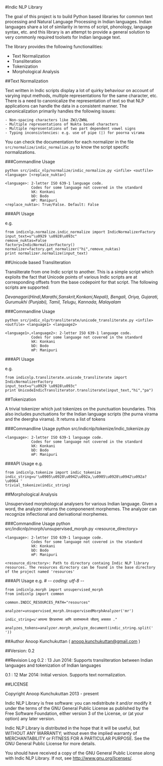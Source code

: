 #Indic NLP Library

The goal of this project is to build Python based libraries for common text processing and Natural Language Processing in Indian languages. Indian languages share a lot of similarity in terms of script, phonology, language syntax, etc. and this library is an attempt to provide a general solution to very commonly required toolsets for Indian language text. 

The library provides the following functionalities: 

- Text Normalization
- Transliteration
- Tokenization
- Morphological Analysis

##Text Normalization

Text written in Indic scripts display a lot of quirky behaviour on account of varying input methods, multiple representations for the same character, etc. There is a need to canonicalize the representation of text so that NLP applications can handle the data in a consistent manner. The canonicalization primarily handles the following issues: 

    - Non-spacing characters like ZWJ/ZWNL
    - Multiple representations of Nukta based characters 
    - Multiple representations of two part dependent vowel signs
    - Typing inconsistencies: e.g. use of pipe (|) for poorna virama

You can check the documentation for each normalizer in the file 
`src/normalize/indic_normalize.py` to know the script specific normalizations.    

###Commandline Usage

    python src/indic_nlp/normalize/indic_normalize.py <infile> <outfile> <language> [<replace_nukta>]
    
    <language>: 2-letter ISO 639-1 language code. 
                Codes for some language not covered in the standard
                kK: Konkani
                bD: Bodo
                mP: Manipuri
    <replace_nukta>: True/False. Default: False                

###API Usage

e.g.

    from indicnlp.normalize.indic_normalize import IndicNormalizerFactory
    input_text=u"\u0929 \u0928\u093c"
    remove_nuktas=False
    factory=IndicNormalizerFactory()
    normalizer=factory.get_normalizer("hi",remove_nuktas)
    print normalizer.normalize(input_text)

##Unicode based Transliteration 

Transliterate from one Indic script to another. This is a simple script which exploits the fact that Unicode points of various Indic scripts are at corresponding offsets from the base codepoint for that script. The following scripts are supported:

_Devanagari(Hindi,Marathi,Sanskrit,Konkani,Nepali), Bengali, Oriya, Gujarati, Gurumukhi (Punjabi), Tamil, Telugu, Kannada, Malayalam_

###Commandline Usage

    python src/indic_nlp/transliterate/unicode_transliterate.py <infile> <outfile> <language1> <language2>
    
    <language1>,<language2>: 2-letter ISO 639-1 language code. 
                Codes for some language not covered in the standard
                kK: Konkani
                bD: Bodo
                mP: Manipuri

###API Usage

e.g.

    from indicnlp.transliterate.unicode_transliterate import IndicNormalizerFactory
    input_text=u"\u0929 \u0928\u093c"
    print UnicodeIndicTransliterator.transliterate(input_text,"hi","pa")

##Tokenization 

A trivial tokenizer which just tokenizes on the punctuation boundaries. This also includes punctuations for the Indian language scripts (the purna virama and the deergha virama). It returns a list of tokens   

###Commandline Usage
    python src/indicnlp/tokenize/indic_tokenize.py <infile> <outfile> <language> 
    
    <language>: 2-letter ISO 639-1 language code. 
                Codes for some language not covered in the standard
                kK: Konkani
                bD: Bodo
                mP: Manipuri

###API Usage
e.g.

    from indicnlp.tokenize import indic_tokenize  
    indic_string=u'\u0905\u0928\u0942\u092a,\u0905\u0928\u0942\u092a?\u0964 '
    trivial_tokenize(indic_string)

##Morphological Analysis

Unsupervised morphological analysers for various Indian language. Given a word, the analyzer returns the componenent morphemes. 
The analyzer can recognize inflectional and derivational morphemes. 

###Commandline Usage
    python src/indicnlp/morph/unsupervised_morph.py <infile> <outfile> <language> <resource_directory>
    
    <language>: 2-letter ISO 639-1 language code. 
                Codes for some language not covered in the standard
                kK: Konkani
                bD: Bodo
                mP: Manipuri

    <resource_directory>: Path to directory containg Indic NLP library resources. The resources directory can be found in the base directory of the project named 'resources'                

###API Usage
e.g.
    # -*- coding: utf-8 -*-

    from indicnlp.morph import unsupervised_morph 
    from indicnlp import common

    common.INDIC_RESOURCES_PATH="resources"

    analyzer=unsupervised_morph.UnsupervisedMorphAnalyzer('mr')

    indic_string=u'आपल्या हिरड्यांच्या आणि दातांच्यामध्ये जीवाणू असतात ."

    analyzes_tokens=analyzer.morph_analyze_document(indic_string.split(' '))

##Author
Anoop Kunchukuttan ( anoop.kunchukuttan@gmail.com )

##Version: 0.2

##Revision Log
0.2 : 13 Jun 2014: Supports transliteration between Indian languages and tokenization of Indian languages 

0.1 : 12 Mar 2014: Initial version. Supports text normalization.

##LICENSE

Copyright Anoop Kunchukuttan 2013 - present
 
Indic NLP Library is free software: you can redistribute it and/or modify
it under the terms of the GNU General Public License as published by
the Free Software Foundation, either version 3 of the License, or
(at your option) any later version.

Indic NLP Library is distributed in the hope that it will be useful, 
but WITHOUT ANY WARRANTY; without even the implied warranty of 
MERCHANTABILITY or FITNESS FOR A PARTICULAR PURPOSE.  See the 
GNU General Public License for more details. 

You should have received a copy of the GNU General Public License 
along with Indic NLP Library.  If not, see <http://www.gnu.org/licenses/>.
